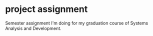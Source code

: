 # project assignment
 Semester assignment I'm doing for my graduation course of Systems Analysis and Development.
 
